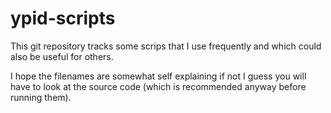 <!--
SPDX-FileCopyrightText: 2021 Robin Schneider <ypid@riseup.net>

SPDX-License-Identifier: CC-BY-SA-4.0
-->

# ypid-scripts

This git repository tracks some scrips that I use frequently and which could
also be useful for others.

I hope the filenames are somewhat self explaining if not I guess you will have
to look at the source code (which is recommended anyway before running them).
